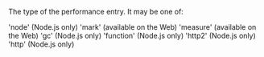 The type of the performance entry. It may be one of:

'node'          (Node.js only)
'mark'          (available on the Web)
'measure'       (available on the Web)
'gc'            (Node.js only)
'function'      (Node.js only)
'http2'         (Node.js only)
'http'          (Node.js only)